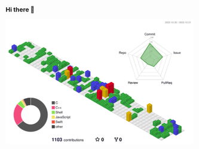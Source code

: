 ### Hi there 👋

![](./profile-3d-contrib/profile-gitblock.svg)


<!--
//[![Anurag's GitHub stats](https://github-readme-stats-ten-gilt.vercel.app/api?username=inticoy)](https://github.com/inticoy/github-readme-stats)
**inticoy/inticoy** is a ✨ _special_ ✨ repository because its `README.md` (this file) appears on your GitHub profile.

Here are some ideas to get you started:

- 🔭 I’m currently working on ...
- 🌱 I’m currently learning ...
- 👯 I’m looking to collaborate on ...
- 🤔 I’m looking for help with ...
- 💬 Ask me about ...
- 📫 How to reach me: ...
- 😄 Pronouns: ...
- ⚡ Fun fact: ...
-->
